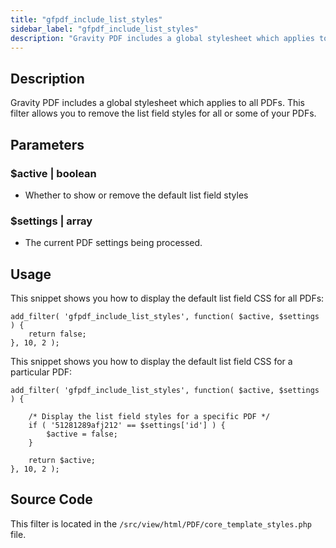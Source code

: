 ```yaml
---
title: "gfpdf_include_list_styles"
sidebar_label: "gfpdf_include_list_styles"
description: "Gravity PDF includes a global stylesheet which applies to all PDFs. This filter allows you to remove the list field styles for all or some of your PDFs."
---
```


## Description 

Gravity PDF includes a global stylesheet which applies to all PDFs. This filter allows you to remove the list field styles for all or some of your PDFs.

## Parameters 

### $active | boolean
*  Whether to show or remove the default list field styles

### $settings | array
*  The current PDF settings being processed.

## Usage 

This snippet shows you how to display the default list field CSS for all PDFs:

```.language-php
add_filter( 'gfpdf_include_list_styles', function( $active, $settings ) {
	return false;
}, 10, 2 );
```

This snippet shows you how to display the default list field CSS for a particular PDF:

```.language-php
add_filter( 'gfpdf_include_list_styles', function( $active, $settings ) {

	/* Display the list field styles for a specific PDF */
	if ( '51281289afj212' == $settings['id'] ) {
		$active = false;
	}

	return $active;
}, 10, 2 );
```
 
## Source Code 

This filter is located in the `/src/view/html/PDF/core_template_styles.php` file.